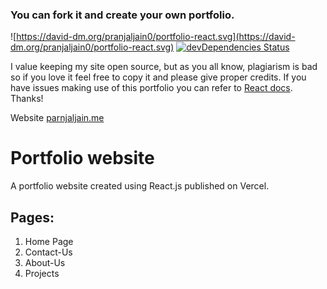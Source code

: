 ### You can fork it and create your own portfolio.

![https://david-dm.org/pranjaljain0/portfolio-react.svg](https://david-dm.org/pranjaljain0/portfolio-react.svg) [![devDependencies Status](https://status.david-dm.org/gh/pranjaljain0/portfolio-react.svg?type=dev)](https://david-dm.org/pranjaljain0/portfolio-react?type=dev)

I value keeping my site open source, but as you all know, plagiarism is bad so if you love it feel free to copy it and please give proper credits. If you have issues making use of this portfolio you can refer to [React docs](https://reactjs.org/docs/getting-started.html). Thanks!

Website [parnjaljain.me](https://www.pranjaljain.me)

# Portfolio website

A portfolio website created using React.js published on Vercel.

## Pages:

1. Home Page
2. Contact-Us
3. About-Us
4. Projects
